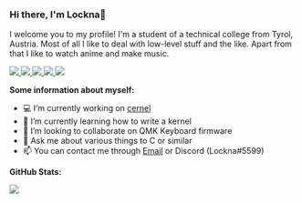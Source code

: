 ### Hi there, I'm Lockna👋

I welcome you to my profile! I'm a student of a technical college from Tyrol, Austria.
Most of all I like to deal with low-level stuff and the like. Apart from that I like to watch anime and make music.

<a href="https://github.com/Lockna">
  <img src="https://badges.pufler.dev/visits/Lockna/Lockna?style=flat-square&color=black&logo=github">
</a>
<a href="https://github.com/Lockna">
  <img src="https://badges.pufler.dev/years/Lockna?style=flat-square&color=black&logo=github">
</a>
<a href="https://github.com/Lockna?tab=repositories">
  <img src="https://badges.pufler.dev/repos/Lockna?style=flat-square&color=black&logo=github">
</a>
<a href="https://gist.github.com/Lockna">
  <img src="https://badges.pufler.dev/gists/Lockna?style=flat-square&color=black&logo=github">
</a>
<a href="https://badges.pufler.dev">
  <img src="https://badges.pufler.dev/commits/monthly/Lockna?style=flat-square&color=black&logo=github">
</a>

**Some information about myself:**

- 💻 I’m currently working on [cernel](https://github.com/Lockna/cernel)
- 🌱 I’m currently learning how to write a kernel 
- 👯 I’m looking to collaborate on QMK Keyboard firmware
- 💬 Ask me about various things to C or similar
- 📫 You can contact me through [Email](mailto:raphael.ob@protonmail.com) or Discord (Lockna#5599)

**GitHub Stats:**

<img src="https://github-readme-stats.vercel.app/api?username=Lockna&show_icons=true&locale=en">
